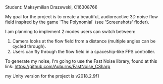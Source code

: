 Student: 
Maksymilian Drazewski, C16308766

My goal for the project is to create a beautiful, audioreactive
3D noise flow field inspired by the game 'The Polynomial'
(see 'Screenshots' floder).

I am planning to implement 2 modes users can switch between:
1. Camera looks at the flow field from a distance (multiple angles
can be cycled through).
2. Users can fly through the flow field in a spaceship-like
FPS controller. 

To generate my noise, I'm going to use the Fast Noise library,
found at this link:
https://github.com/Auburns/FastNoise_CSharp

my Unity version for the project is v2018.2.9f1
